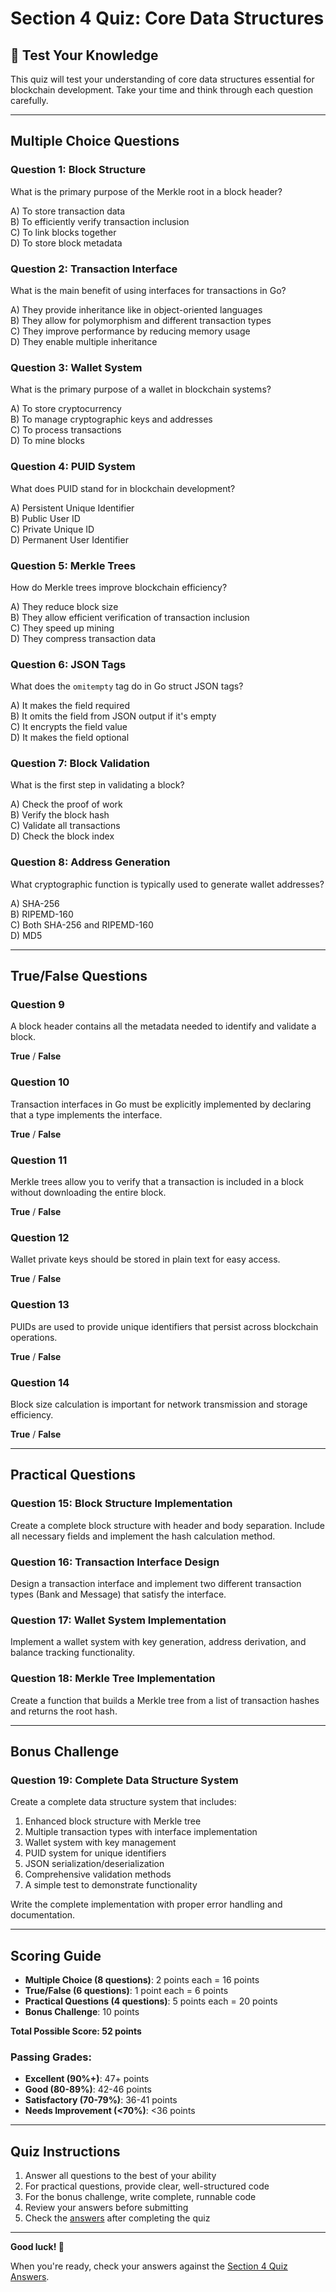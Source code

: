 # Section 4 Quiz: Core Data Structures

## 📝 Test Your Knowledge

This quiz will test your understanding of core data structures essential for blockchain development. Take your time and think through each question carefully.

---

## **Multiple Choice Questions**

### **Question 1: Block Structure**
What is the primary purpose of the Merkle root in a block header?

A) To store transaction data  
B) To efficiently verify transaction inclusion  
C) To link blocks together  
D) To store block metadata

### **Question 2: Transaction Interface**
What is the main benefit of using interfaces for transactions in Go?

A) They provide inheritance like in object-oriented languages  
B) They allow for polymorphism and different transaction types  
C) They improve performance by reducing memory usage  
D) They enable multiple inheritance

### **Question 3: Wallet System**
What is the primary purpose of a wallet in blockchain systems?

A) To store cryptocurrency  
B) To manage cryptographic keys and addresses  
C) To process transactions  
D) To mine blocks

### **Question 4: PUID System**
What does PUID stand for in blockchain development?

A) Persistent Unique Identifier  
B) Public User ID  
C) Private Unique ID  
D) Permanent User Identifier

### **Question 5: Merkle Trees**
How do Merkle trees improve blockchain efficiency?

A) They reduce block size  
B) They allow efficient verification of transaction inclusion  
C) They speed up mining  
D) They compress transaction data

### **Question 6: JSON Tags**
What does the `omitempty` tag do in Go struct JSON tags?

A) It makes the field required  
B) It omits the field from JSON output if it's empty  
C) It encrypts the field value  
D) It makes the field optional

### **Question 7: Block Validation**
What is the first step in validating a block?

A) Check the proof of work  
B) Verify the block hash  
C) Validate all transactions  
D) Check the block index

### **Question 8: Address Generation**
What cryptographic function is typically used to generate wallet addresses?

A) SHA-256  
B) RIPEMD-160  
C) Both SHA-256 and RIPEMD-160  
D) MD5

---

## **True/False Questions**

### **Question 9**
A block header contains all the metadata needed to identify and validate a block.

**True** / **False**

### **Question 10**
Transaction interfaces in Go must be explicitly implemented by declaring that a type implements the interface.

**True** / **False**

### **Question 11**
Merkle trees allow you to verify that a transaction is included in a block without downloading the entire block.

**True** / **False**

### **Question 12**
Wallet private keys should be stored in plain text for easy access.

**True** / **False**

### **Question 13**
PUIDs are used to provide unique identifiers that persist across blockchain operations.

**True** / **False**

### **Question 14**
Block size calculation is important for network transmission and storage efficiency.

**True** / **False**

---

## **Practical Questions**

### **Question 15: Block Structure Implementation**
Create a complete block structure with header and body separation. Include all necessary fields and implement the hash calculation method.

### **Question 16: Transaction Interface Design**
Design a transaction interface and implement two different transaction types (Bank and Message) that satisfy the interface.

### **Question 17: Wallet System Implementation**
Implement a wallet system with key generation, address derivation, and balance tracking functionality.

### **Question 18: Merkle Tree Implementation**
Create a function that builds a Merkle tree from a list of transaction hashes and returns the root hash.

---

## **Bonus Challenge**

### **Question 19: Complete Data Structure System**
Create a complete data structure system that includes:
1. Enhanced block structure with Merkle tree
2. Multiple transaction types with interface implementation
3. Wallet system with key management
4. PUID system for unique identifiers
5. JSON serialization/deserialization
6. Comprehensive validation methods
7. A simple test to demonstrate functionality

Write the complete implementation with proper error handling and documentation.

---

## **Scoring Guide**

- **Multiple Choice (8 questions)**: 2 points each = 16 points
- **True/False (6 questions)**: 1 point each = 6 points
- **Practical Questions (4 questions)**: 5 points each = 20 points
- **Bonus Challenge**: 10 points

**Total Possible Score: 52 points**

### **Passing Grades:**
- **Excellent (90%+)**: 47+ points
- **Good (80-89%)**: 42-46 points
- **Satisfactory (70-79%)**: 36-41 points
- **Needs Improvement (<70%)**: <36 points

---

## **Quiz Instructions**

1. Answer all questions to the best of your ability
2. For practical questions, provide clear, well-structured code
3. For the bonus challenge, write complete, runnable code
4. Review your answers before submitting
5. Check the [answers](./answers.md) after completing the quiz

---

**Good luck! 🚀**

When you're ready, check your answers against the [Section 4 Quiz Answers](./answers.md).
